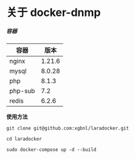 
# 关于 docker-dnmp

##### 容器

| 容器     | 版本     |
|--------|--------|
| nginx  | 1.21.6 |
| mysql  | 8.0.28 |
| php    | 8.1.3  |
| php-sub | 7.2    |
| redis  | 6.2.6  |

**使用方法**

```
git clone git@github.com:xgbnl/laradocker.git

cd laradocker

sudo docker-compose up -d --build
```